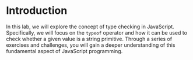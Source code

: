 # Introduction

In this lab, we will explore the concept of type checking in JavaScript. Specifically, we will focus on the `typeof` operator and how it can be used to check whether a given value is a string primitive. Through a series of exercises and challenges, you will gain a deeper understanding of this fundamental aspect of JavaScript programming.
